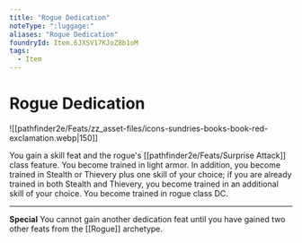 ```yaml
---
title: "Rogue Dedication"
noteType: ":luggage:"
aliases: "Rogue Dedication"
foundryId: Item.6JXSV17KJoZ8b1oM
tags:
  - Item
---
```


# Rogue Dedication
![[pathfinder2e/Feats/zz_asset-files/icons-sundries-books-book-red-exclamation.webp|150]]

You gain a skill feat and the rogue's [[pathfinder2e/Feats/Surprise Attack]] class feature. You become trained in light armor. In addition, you become trained in Stealth or Thievery plus one skill of your choice; if you are already trained in both Stealth and Thievery, you become trained in an additional skill of your choice. You become trained in rogue class DC.

* * *

**Special** You cannot gain another dedication feat until you have gained two other feats from the [[Rogue]] archetype.
